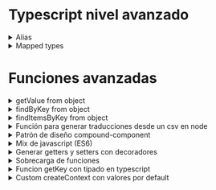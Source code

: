 # Typescript nivel avanzado

<details>
  <summary>Alias</summary>
## Alias

**Un alias es para renombrar un tipado complejo que se repite muchas veces.**

Se puede poner un alias en tipos sencillos tales como:

```
type Message = string;

const mensaje: Message = "Hola mundo";

type FunctionVoid = () => void;

const func: FunctionVoid = () => {};

type Whatever<T> = {
  value: T;
};

const whayever: Whatever<String> = {
  value: "Hola mundo",
};
```

Esto nos facilita mucho para los reducers

```
type ReducerFunction<S> = (prevState: S, update: Partial<S>) => S;

interface State {
  user: null | Message;
}

const reducer: ReducerFunction<State> = (
  prevState: State,
  update: Partial<State>
) => {
  return { ...prevState, ...update };
};
```
</details>

  

<details>
  <summary>Mapped types</summary>
## Mapped types

```
interface ProductItem {
  name: string;
  price: number;
}

type Evolver<O> = {
  [Key in keyof O]: (args: O[Key]) => O[Key];
};

const formatString = (str: string) => (
  (str = str.trim()), str[0].toUpperCase() + str.substr(0)
);

const applyIva = (price: number): number => price * 1.21;

const transformation: Evolver<ProductItem> = {
  name: formatString,
  price: applyIva,
};

```
</details>




# Funciones avanzadas

  
  
<details>
  <summary>getValue from object</summary>
Te devuelve cualquier propiedad de un objeto o elemento de un array

```
const getValue = (source, key) => {
  const arrKeys = key.split(".");
  const firstKey = arrKeys.shift();
  const { [firstKey]: newSource = undefined } = source;

  if (arrKeys.length > 0) {
    return getValue(newSource || {}, arrKeys.join("."));
  }

  return newSource;
};



// La misma funcion pero en versión corta


export function _get(object: any, path: string, defaultValue?: string) {
  return path.split('.').reduce((o, p) => (o ? o[p] : defaultValue), object);
}


```
- Modo de uso:
```

const obj = {
  name:'Lewis',
  lastname:'Lopez',
}

const arr = [
  {
    name:'Lewis',
    lastname:'Lopez',
  },
  {
    name:'Leinor',
    lastname:'Lopez',
  },
]


getValue(obj, 'name'); // Lewis

getValue(arr, '0'); // Fisrt item

getValue(arr, '0.name'); // Lewis
```
  
</details>
  
  
<details>
  <summary>findByKey from object</summary>
Te devuelve el elemento del array que haga match con la key y el value que le pasas por parámetro:

```
const findByKey = (array, key, value) => {
  for (let i = 0; i < array.length; i++) {
    if (array[i][key].toLowerCase() === value.toLowerCase()) {
      return array[i];
    }
  }
  return null;
};
```

- Modo de uso:

```
const arr2 = [
  {
    name: "Luis",
    lastName: "Gonzalez",
  },
  {
    name: "David",
    lastName: "Jimenez",
  },
  {
    name: "Juan",
    lastName: "Perez",
  },
];

findByKey(arr2, "name", "Juan"); // { name: 'Juan', lastName: 'Perez' }

```
                                   
</details>

<details>
  <summary>findItemsByKey from object</summary>
Te devuelve los elementos del array que haga match con la key y el value que le pasas por parámetro:

```
const findItemsByKey = (array, key, value) => {
  const result = [];
  for (let i = 0; i < array.length; i++) {
    if (array[i][key].toLowerCase() === value.toLowerCase()) {
      result.push(array[i]);
    }
  }
  return result;
}
```

- Modo de uso:

```
const arr2 = [
  {
    name: "Luis",
    lastName: "Gonzalez",
  },
  {
    name: "David",
    lastName: "Jimenez",
  },
  {
    name: "Juan",
    lastName: "Perez",
  },
  {
    name: "Juan",
    lastName: "Perez",
  },
];

findItemsByKey(arr2, "name", "Juan"); // [{ name: 'Juan', lastName: 'Perez' }, { name: 'Juan', lastName: 'Perez' }]

```
</details>


 <details>
  <summary>Función para generar traducciones desde un csv en node</summary>

# Función para generar traducciones desde un csv en node

Se requieren la dependencia ```npm i csv-parser```

```
const csv = require("csv-parser");
const fs = require("fs");

// Para generar algún error en caso de que sea necesario
const throwWarning = (require = false, message = "") => {
  if (require) throw new Error(message);
};

// Para crear un objeto json a partir de unas keys dadas, el valor y un objeto previo

const createJsonObject = (key = "", value = "", source = {}) => {
  const arrKeys = key.split(".");
  const firstKey = arrKeys.shift();
  const { [firstKey]: newSource = {} } = source;

  if (arrKeys.length > 0) {
    return {
      [firstKey]: {
        ...(newSource || {}),
        ...createJsonObject(arrKeys.join("."), value, newSource),
      },
    };
  }

  return {
    ...(newSource || {}),
    [firstKey]: value,
  };
};


// Para vberificar si es un csv válido
const checkIfIsCsvFile = (
  sourcePath = throwWarning(true, "sourcePath argument is required")
) => {
  if (!fs.existsSync(sourcePath)) {
    return {
      error: true,
      message: `[${sourcePath}] file does not exist`,
    };
  }

  const file = fs.readFileSync(sourcePath);
  const fileContent = file.toString();
  const isSplittedByComma = fileContent.split(",").length > 1;

  if (!fileContent.includes("\n")) {
    return {
      error: true,
      message: `[${sourcePath}] file is not a csv file`,
    };
  }

  if (!isSplittedByComma) {
    return {
      error: true,
      message: `[${sourcePath}] is not splitted by comma`,
    };
  }

  return {
    error: false,
    message: `[${sourcePath}] is a csv file`,
  };
};


// Función para crear el csv
const generateObjFromCsv = (
  sourcePath = throwWarning(true, "sourcePath argument is required")
) => {
  const { error, message } = checkIfIsCsvFile(sourcePath);

  if (error) {
    return throwWarning(true, message);
  }

  fs.createReadStream(sourcePath)
    .pipe(csv())
    .on("data", (data) => {
      const { key, ...rest } = data;
      const langs = [...new Set(Object.keys(rest))];

      langs.forEach((lang) => {
        const translationsObj = require(`../src/translations/${lang}/${lang}.json`);
        const jsonObj = {
          ...translationsObj,
          ...createJsonObject(key, rest[lang], translationsObj),
        };

        fs.writeFileSync(
          `src/translations/${lang}/${lang}.json`,
          JSON.stringify(jsonObj, null, 2)
        );
      });
    });
};


```
   
</details>


<details>
  <summary>Patrón de diseño compound-component</summary>
# Patrón de diseño compound-component
```
import { FC, PropsWithChildren } from "react";
import { Navbar } from "./Navbar/Navbar";
import { Content } from "./Content/Content";
import { Sidebar } from "./Sidebar/Sidebar";
import { Layout as LayoutHOC } from "./Layout/Layout";
export * from "./Layout/Layout";
export interface LayoutHocProps<T = {}> {
  (props: PropsWithChildren<T>): JSX.Element | null;
  Navbar: FC<PropsWithChildren<T>>;
  Content: FC<PropsWithChildren<T>>;
  Sidebar: FC<PropsWithChildren<T>>;
}

const Layout: LayoutHocProps = Object.assign(LayoutHOC, {
  Navbar,
  Content,
  Sidebar,
});

export default Layout;


<Layout>
      <Layout.Navbar />
      <Layout.Sidebar />
      <Layout.Content />
</Layout>
```
</details>

  
  
<details>
  <summary>Mix de javascript (ES6)</summary>
# Mix de javascript (ES6)

Sirve para cambiar de posiciones los elementos dentro de un array:

```
const arr = [5,8];
[arr[0], arr[1]] = [arr[1], arr[0]];
console.log(arr)
Salida: [8, 5]
```
</details>

<details>
  <summary>Generar getters y setters con decoradores</summary>
# Generar getters y setters con decoradores

```
import { capitalize } from "lodash";

const Getters = () => <T extends {new(...args:any[]):{}}>(constructor:T) => {
  return class extends constructor {
    constructor(...args: any[]) {
      super(...args);
      const props = Reflect.ownKeys(this);
      props.forEach((prop: string) => {
        const capitalizedKey = capitalize(prop);
        const methodName = `get${capitalizedKey}`;
        Object.defineProperty(this, methodName, { value: () => this[prop] });
      });
    }
  }
}
const Setters = () => <T extends {new(...args:any[]):{}}>(constructor:T) => {
  return class extends constructor {
    constructor(...args: any[]) {
      super(...args);
      const props = Reflect.ownKeys(this);
      props.forEach((prop: string) => {
        const capitalizedKey = capitalize(prop);
        const methodName = `set${capitalizedKey}`;
        Object.defineProperty(this, methodName, { value: (newValue: any) => { this[prop] = newValue } });
      });
    }
  }
}

@Getters()
@Setters()
export class Person {
  [x: string]: any;
  nom: string;
  prenom: string;

  constructor(nom: string, prenom: string) {
    this.nom = nom;
    this.prenom = prenom;
  }
}
```

</details>
  
<details>
  <summary>Sobrecarga de funciones</summary>
# Sobrecarga de funciones

Este es un ejemplo de sobrecarga de funciones en TypeScript.

```
function loMismo(param: string): string;
function loMismo(param: number): number;
function loMismo(param: any): any {
  return param;
}

const result = loMismo("hola"); // result: string
const result2 = loMismo(2); // result: number
```

La función loMismo está definida tres veces: dos veces con una firma que especifica el tipo de parámetro y el tipo de valor de retorno, y una vez con una implementación genérica que toma cualquier tipo de parámetro y devuelve el mismo tipo de valor.

La idea detrás de la sobrecarga de funciones es permitir que una función acepte diferentes tipos de parámetros y proporcione una respuesta apropiada para cada tipo de entrada. En este caso, la función loMismo puede tomar una cadena o un número como entrada y simplemente devolver esa entrada sin modificarla.
</details>

<details>
  <summary>Funcion getKey con tipado en typescript</summary>
  
# Obtener el valor de un objeto

```

type PathValue<T, P extends string> = P extends `${infer Key}.${infer Rest}`
  ? Key extends keyof T
    ? Rest extends PathValue<T[Key], Rest>
      ? T[Key]
      : never
    : never
  : P extends keyof T
  ? T[P]
  : never;
  

type Path<T> = {
  [K in keyof T]: K extends string ? `${K}.${Path<T[K]> & string}` | K : never;
}[keyof T] &
  string;
  

export const getValue = <T, P extends Path<T>>(
  source: T,
  key: P
): PathValue<T, P> => {
  const arrKeys = key.split(".") as string[];
  const firstKey = arrKeys.shift() || "";
  const newSource: any = source[firstKey as keyof typeof source];

  if (arrKeys.length > 0) {
    return getValue(newSource, arrKeys.join(".") as Path<any>);
  }

  return newSource;
};


## Uso

const obj = {
  age: 1,
  name: 3,
  children: {
    child: {
      juegos: {
        juego1: "juego1",
        juego2: "juego2",
      },
    },
  },
};

const child = getValue(obj, "children.child.juegos.juego2");

```


</details>


<details>
  <summary> Custom createContext con valores por default</summary>
# Custom createContext

```
import {
  createContext as createReactContext,
  useContext as useReactContext,
} from 'react';

export interface CreateContextOptions<T> {
  strict?: boolean;
  hookName?: string;
  providerName?: string;
  errorMessage?: string;
  name?: string;
  defaultValue?: T;
}

export type CreateContextReturn<T> = [
  React.Provider<T>,
  () => T,
  React.Context<T>,
];

function getErrorMessage(hook: string, provider: string) {
  return `${hook} returned \`undefined\`. Seems you forgot to wrap component within ${provider}`;
}

export function createContext<T>(options: CreateContextOptions<T> = {}) {
  const {
    name,
    strict = true,
    hookName = 'useContext',
    providerName = 'Provider',
    errorMessage,
    defaultValue,
  } = options;

  const Context = createReactContext<T | undefined>(defaultValue);

  Context.displayName = name;

  function useContext() {
    const context = useReactContext(Context);

    if (!context && strict) {
      const error = new Error(
        errorMessage ?? getErrorMessage(hookName, providerName),
      );
      error.name = 'ContextError';
      Error.captureStackTrace?.(error, useContext);
      throw error;
    }

    return context;
  }

  return [Context.Provider, useContext, Context] as CreateContextReturn<T>;
}

```
</details>
